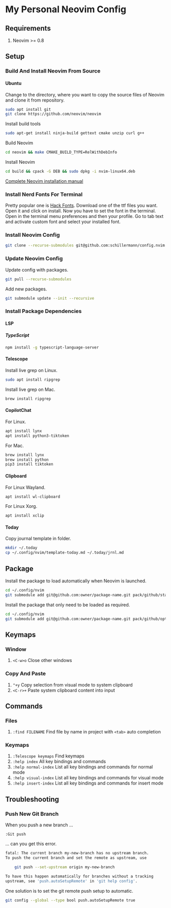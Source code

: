 # My Personal Neovim Config

## Requirements

1. Neovim >= 0.8

## Setup

### Build And Install Neovim From Source

#### Ubuntu

Change to the directory, where you want to copy the source files of Neovim and clone it from repository.

```sh
sudo apt install git
git clone https://github.com/neovim/neovim
```

Install build tools

```sh
sudo apt-get install ninja-build gettext cmake unzip curl g++
```

Build Neovim

```sh
cd neovim && make CMAKE_BUILD_TYPE=RelWithDebInfo
```

Install Neovim

```sh
cd build && cpack -G DEB && sudo dpkg -i nvim-linux64.deb
```

[Complete Neovim installation manual](https://github.com/neovim/neovim/wiki/Building-Neovim)

### Install Nerd Fonts For Terminal

Pretty popular one is [Hack Fonts](https://github.com/ryanoasis/nerd-fonts/tree/master/patched-fonts/Hack).
Download one of the ttf files you want.
Open it and click on install.
Now you have to set the font in the terminal.
Open in the terminal menu preferences and then your profile.
Go to tab text and activate custom font and select your installed font.

### Install Neovim Config

```sh
git clone --recurse-submodules git@github.com:schillermann/config.nvim ~/.config/nvim
```

### Update Neovim Config

Update config with packages.

```sh
git pull --recurse-submodules
```

Add new packages.

```sh
git submodule update --init --recursive
```

### Install Package Dependencies

#### LSP

##### TypeScript

```sh
npm install -g typescript-language-server
```

#### Telescope

Install live grep on Linux.

```sh
sudo apt install ripgrep
```

Install live grep on Mac.

```sh
brew install ripgrep
```

#### CopilotChat

For Linux.

```sh
apt install lynx
apt install python3-tiktoken
```

For Mac.

```sh
brew install lynx
brew install python
pip3 install tiktoken
```

#### Clipboard

For Linux Wayland.

```sh
apt install wl-clipboard
```

For Linux Xorg.

```sh
apt install xclip
```

#### Today

Copy journal template in folder.

```sh
mkdir ~/.today
cp ~/.config/nvim/template-today.md ~/.today/jrnl.md
```

## Package

Install the package to load automatically when Neovim is launched.

```sh
cd ~/.config/nvim
git submodule add git@github.com:owner/package-name.git pack/github/start/package-name
```

Install the package that only need to be loaded as required.

```sh
cd ~/.config/nvim
git submodule add git@github.com:owner/package-name.git pack/github/opt/package-name
```

## Keymaps

### Window

1. `<C-w>o` Close other windows

### Copy And Paste

1. `"+y` Copy selection from visual mode to system clipboard
2. `<C-r>+` Paste system clipboard content into input

## Commands

### Files

1. `:find FILENAME` Find file by name in project with `<tab>` auto completion

### Keymaps

1. `:Telescope keymaps` Find keymaps
2. `:help index` All key bindings and commands
3. `:help normal-index` List all key bindings and commands for normal mode
4. `:help visual-index` List all key bindings and commands for visual mode
5. `:help insert-index` List all key bindings and commands for insert mode

## Troubleshooting

### Push New Git Branch

When you push a new branch ...

```vim
:Git push
```

... can you get this error.

```sh
fatal: The current branch my-new-branch has no upstream branch.
To push the current branch and set the remote as upstream, use

    git push --set-upstream origin my-new-branch

To have this happen automatically for branches without a tracking
upstream, see 'push.autoSetupRemote' in 'git help config'.
```

One solution is to set the git remote push setup to automatic.

```sh
git config --global --type bool push.autoSetupRemote true
```
